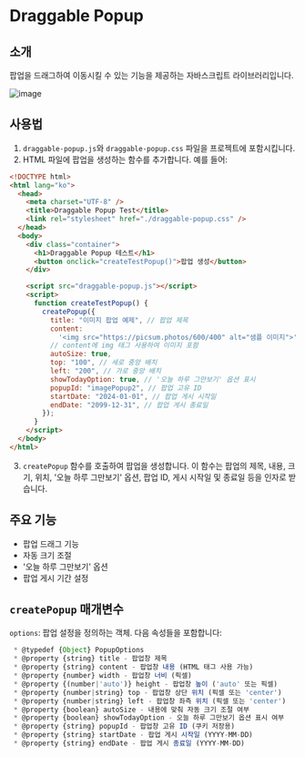 # Draggable Popup

## 소개

팝업을 드래그하여 이동시킬 수 있는 기능을 제공하는 자바스크립트 라이브러리입니다. 

![image](https://github.com/user-attachments/assets/173add78-f3ca-47a6-8797-132fc0b84751)


## 사용법

1. `draggable-popup.js`와 `draggable-popup.css` 파일을 프로젝트에 포함시킵니다.
2. HTML 파일에 팝업을 생성하는 함수를 추가합니다. 예를 들어:

```html
<!DOCTYPE html>
<html lang="ko">
  <head>
    <meta charset="UTF-8" />
    <title>Draggable Popup Test</title>
    <link rel="stylesheet" href="./draggable-popup.css" />
  </head>
  <body>
    <div class="container">
      <h1>Draggable Popup 테스트</h1>
      <button onclick="createTestPopup()">팝업 생성</button>
    </div>

    <script src="draggable-popup.js"></script>
    <script>
      function createTestPopup() {
        createPopup({
          title: "이미지 팝업 예제", // 팝업 제목
          content:
            '<img src="https://picsum.photos/600/400" alt="샘플 이미지">',
          // content에 img 태그 사용하여 이미지 포함
          autoSize: true,
          top: "100", // 세로 중앙 배치
          left: "200", // 가로 중앙 배치
          showTodayOption: true, // '오늘 하루 그만보기' 옵션 표시
          popupId: "imagePopup2", // 팝업 고유 ID
          startDate: "2024-01-01", // 팝업 게시 시작일
          endDate: "2099-12-31", // 팝업 게시 종료일
        });
      }
    </script>
  </body>
</html>
```

3. `createPopup` 함수를 호출하여 팝업을 생성합니다. 이 함수는 팝업의 제목, 내용, 크기, 위치, '오늘 하루 그만보기' 옵션, 팝업 ID, 게시 시작일 및 종료일 등을 인자로 받습니다.

## 주요 기능

- 팝업 드래그 기능
- 자동 크기 조절
- '오늘 하루 그만보기' 옵션
- 팝업 게시 기간 설정

## `createPopup` 매개변수

`options`: 팝업 설정을 정의하는 객체. 다음 속성들을 포함합니다:

```javascript
 * @typedef {Object} PopupOptions
 * @property {string} title - 팝업창 제목
 * @property {string} content - 팝업창 내용 (HTML 태그 사용 가능)
 * @property {number} width - 팝업창 너비 (픽셀)
 * @property {(number|'auto')} height - 팝업창 높이 ('auto' 또는 픽셀)
 * @property {number|string} top - 팝업창 상단 위치 (픽셀 또는 'center')
 * @property {number|string} left - 팝업창 좌측 위치 (픽셀 또는 'center')
 * @property {boolean} autoSize - 내용에 맞춰 자동 크기 조절 여부
 * @property {boolean} showTodayOption - 오늘 하루 그만보기 옵션 표시 여부
 * @property {string} popupId - 팝업창 고유 ID (쿠키 저장용)
 * @property {string} startDate - 팝업 게시 시작일 (YYYY-MM-DD)
 * @property {string} endDate - 팝업 게시 종료일 (YYYY-MM-DD)
```
